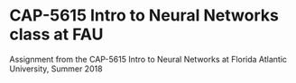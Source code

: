# CAP-5615 Intro to Neural Networks class at FAU

Assignment from the CAP-5615 Intro to Neural Networks at Florida Atlantic University, Summer 2018

